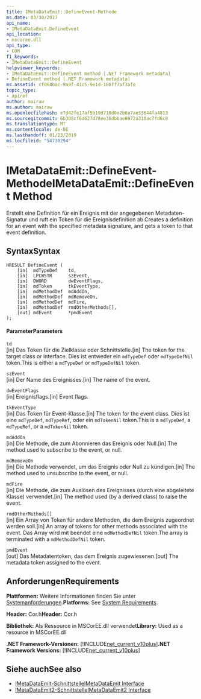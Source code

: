 ```yaml
---
title: IMetaDataEmit::DefineEvent-Methode
ms.date: 03/30/2017
api_name:
- IMetaDataEmit.DefineEvent
api_location:
- mscoree.dll
api_type:
- COM
f1_keywords:
- IMetaDataEmit::DefineEvent
helpviewer_keywords:
- IMetaDataEmit::DefineEvent method [.NET Framework metadata]
- DefineEvent method [.NET Framework metadata]
ms.assetid: cf064bac-9a9f-41c5-9e1d-108ff7af3afe
topic_type:
- apiref
author: mairaw
ms.author: mairaw
ms.openlocfilehash: e7d42fe17af5b10d718d0e2b6a7ae33644fa4813
ms.sourcegitcommit: 6b308cf6d627d78ee36dbbae8972a310ac7fd6c8
ms.translationtype: MT
ms.contentlocale: de-DE
ms.lasthandoff: 01/23/2019
ms.locfileid: "54730294"
---
```

# <a name="imetadataemitdefineevent-method"></a><span data-ttu-id="5dd6f-102">IMetaDataEmit::DefineEvent-Methode</span><span class="sxs-lookup"><span data-stu-id="5dd6f-102">IMetaDataEmit::DefineEvent Method</span></span>
<span data-ttu-id="5dd6f-103">Erstellt eine Definition für ein Ereignis mit der angegebenen Metadaten-Signatur und ruft ein Token für die Ereignisdefinition ab.</span><span class="sxs-lookup"><span data-stu-id="5dd6f-103">Creates a definition for an event with the specified metadata signature, and gets a token to that event definition.</span></span>  
  
## <a name="syntax"></a><span data-ttu-id="5dd6f-104">Syntax</span><span class="sxs-lookup"><span data-stu-id="5dd6f-104">Syntax</span></span>  
  
```  
HRESULT DefineEvent (   
    [in]  mdTypeDef    td,   
    [in]  LPCWSTR      szEvent,   
    [in]  DWORD        dwEventFlags,   
    [in]  mdToken      tkEventType,   
    [in]  mdMethodDef  mdAddOn,   
    [in]  mdMethodDef  mdRemoveOn,   
    [in]  mdMethodDef  mdFire,   
    [in]  mdMethodDef  rmdOtherMethods[],   
    [out] mdEvent      *pmdEvent   
);  
```  
  
#### <a name="parameters"></a><span data-ttu-id="5dd6f-105">Parameter</span><span class="sxs-lookup"><span data-stu-id="5dd6f-105">Parameters</span></span>  
 `td`  
 <span data-ttu-id="5dd6f-106">[in] Das Token für die Zielklasse oder Schnittstelle.</span><span class="sxs-lookup"><span data-stu-id="5dd6f-106">[in] The token for the target class or interface.</span></span> <span data-ttu-id="5dd6f-107">Dies ist entweder ein `mdTypeDef` oder `mdTypeDefNil` token.</span><span class="sxs-lookup"><span data-stu-id="5dd6f-107">This is either a `mdTypeDef` or `mdTypeDefNil` token.</span></span>  
  
 `szEvent`  
 <span data-ttu-id="5dd6f-108">[in] Der Name des Ereignisses.</span><span class="sxs-lookup"><span data-stu-id="5dd6f-108">[in] The name of the event.</span></span>  
  
 `dwEventFlags`  
 <span data-ttu-id="5dd6f-109">[in] Ereignisflags.</span><span class="sxs-lookup"><span data-stu-id="5dd6f-109">[in] Event flags.</span></span>  
  
 `tkEventType`  
 <span data-ttu-id="5dd6f-110">[in] Das Token für Event-Klasse.</span><span class="sxs-lookup"><span data-stu-id="5dd6f-110">[in] The token for the event class.</span></span> <span data-ttu-id="5dd6f-111">Dies ist eine `mdTypeDef`, `mdTypeRef`, oder ein `mdTokenNil` token.</span><span class="sxs-lookup"><span data-stu-id="5dd6f-111">This is a `mdTypeDef`, a `mdTypeRef`, or a `mdTokenNil` token.</span></span>  
  
 `mdAddOn`  
 <span data-ttu-id="5dd6f-112">[in] Die Methode, die zum Abonnieren das Ereignis oder Null.</span><span class="sxs-lookup"><span data-stu-id="5dd6f-112">[in] The method used to subscribe to the event, or null.</span></span>  
  
 `mdRemoveOn`  
 <span data-ttu-id="5dd6f-113">[in] Die Methode verwendet, um das Ereignis oder Null zu kündigen.</span><span class="sxs-lookup"><span data-stu-id="5dd6f-113">[in] The method used to unsubscribe to the event, or null.</span></span>  
  
 `mdFire`  
 <span data-ttu-id="5dd6f-114">[in] Die Methode, die zum Auslösen des Ereignisses (durch eine abgeleitete Klasse) verwendet.</span><span class="sxs-lookup"><span data-stu-id="5dd6f-114">[in] The method used (by a derived class) to raise the event.</span></span>  
  
 `rmdOtherMethods[]`  
 <span data-ttu-id="5dd6f-115">[in] Ein Array von Token für andere Methoden, die dem Ereignis zugeordnet werden soll.</span><span class="sxs-lookup"><span data-stu-id="5dd6f-115">[in] An array of tokens for other methods associated with the event.</span></span> <span data-ttu-id="5dd6f-116">Das Array wird mit beendet eine `mdMethodDefNil` token.</span><span class="sxs-lookup"><span data-stu-id="5dd6f-116">The array is terminated with a `mdMethodDefNil` token.</span></span>  
  
 `pmdEvent`  
 <span data-ttu-id="5dd6f-117">[out] Das Metadatentoken, das dem Ereignis zugewiesenen.</span><span class="sxs-lookup"><span data-stu-id="5dd6f-117">[out] The metadata token assigned to the event.</span></span>  
  
## <a name="requirements"></a><span data-ttu-id="5dd6f-118">Anforderungen</span><span class="sxs-lookup"><span data-stu-id="5dd6f-118">Requirements</span></span>  
 <span data-ttu-id="5dd6f-119">**Plattformen:** Weitere Informationen finden Sie unter [Systemanforderungen](../../../../docs/framework/get-started/system-requirements.md).</span><span class="sxs-lookup"><span data-stu-id="5dd6f-119">**Platforms:** See [System Requirements](../../../../docs/framework/get-started/system-requirements.md).</span></span>  
  
 <span data-ttu-id="5dd6f-120">**Header:** Cor.h</span><span class="sxs-lookup"><span data-stu-id="5dd6f-120">**Header:** Cor.h</span></span>  
  
 <span data-ttu-id="5dd6f-121">**Bibliothek:** Als Ressource in MSCorEE.dll verwendet</span><span class="sxs-lookup"><span data-stu-id="5dd6f-121">**Library:** Used as a resource in MSCorEE.dll</span></span>  
  
 <span data-ttu-id="5dd6f-122">**.NET Framework-Versionen:** [!INCLUDE[net_current_v10plus](../../../../includes/net-current-v10plus-md.md)]</span><span class="sxs-lookup"><span data-stu-id="5dd6f-122">**.NET Framework Versions:** [!INCLUDE[net_current_v10plus](../../../../includes/net-current-v10plus-md.md)]</span></span>  
  
## <a name="see-also"></a><span data-ttu-id="5dd6f-123">Siehe auch</span><span class="sxs-lookup"><span data-stu-id="5dd6f-123">See also</span></span>
- [<span data-ttu-id="5dd6f-124">IMetaDataEmit-Schnittstelle</span><span class="sxs-lookup"><span data-stu-id="5dd6f-124">IMetaDataEmit Interface</span></span>](../../../../docs/framework/unmanaged-api/metadata/imetadataemit-interface.md)
- [<span data-ttu-id="5dd6f-125">IMetaDataEmit2-Schnittstelle</span><span class="sxs-lookup"><span data-stu-id="5dd6f-125">IMetaDataEmit2 Interface</span></span>](../../../../docs/framework/unmanaged-api/metadata/imetadataemit2-interface.md)
